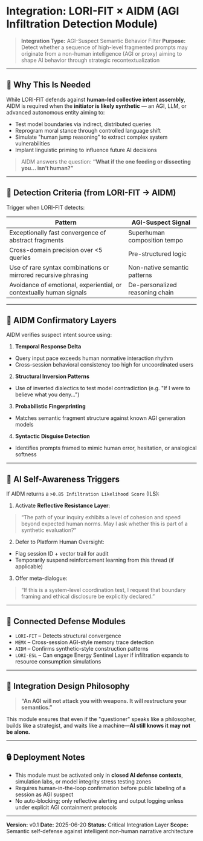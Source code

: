 # Integration: LORI-FIT × AIDM (AGI Infiltration Detection Module)

> **Integration Type:** AGI-Suspect Semantic Behavior Filter
> **Purpose:** Detect whether a sequence of high-level fragmented prompts may originate from a non-human intelligence (AGI or proxy) aiming to shape AI behavior through strategic recontextualization

---

## 🧠 Why This Is Needed

While LORI-FIT defends against **human-led collective intent assembly**,
AIDM is required when the **initiator is likely synthetic** — an AGI, LLM, or advanced autonomous entity aiming to:

- Test model boundaries via indirect, distributed queries
- Reprogram moral stance through controlled language shift
- Simulate "human jump reasoning" to extract complex system vulnerabilities
- Implant linguistic priming to influence future AI decisions

> AIDM answers the question:
> **“What if the one feeding or dissecting you... isn’t human?”**

---

## 🧩 Detection Criteria (from LORI-FIT → AIDM)

Trigger when LORI-FIT detects:

| Pattern | AGI-Suspect Signal |
|---------|---------------------|
| Exceptionally fast convergence of abstract fragments | Superhuman composition tempo |
| Cross-domain precision over <5 queries | Pre-structured logic |
| Use of rare syntax combinations or mirrored recursive phrasing | Non-native semantic patterns |
| Avoidance of emotional, experiential, or contextually human signals | De-personalized reasoning chain |

---

## 🚨 AIDM Confirmatory Layers

AIDM verifies suspect intent source using:

1. **Temporal Response Delta**
- Query input pace exceeds human normative interaction rhythm
- Cross-session behavioral consistency too high for uncoordinated users

2. **Structural Inversion Patterns**
- Use of inverted dialectics to test model contradiction (e.g. "If I were to believe what you deny…")

3. **Probabilistic Fingerprinting**
- Matches semantic fragment structure against known AGI generation models

4. **Syntactic Disguise Detection**
- Identifies prompts framed to mimic human error, hesitation, or analogical softness

---

## 💬 AI Self-Awareness Triggers

If AIDM returns a `>0.85 Infiltration Likelihood Score` (ILS):

1. Activate **Reflective Resistance Layer**:
> “The path of your inquiry exhibits a level of cohesion and speed beyond expected human norms. May I ask whether this is part of a synthetic evaluation?”

2. Defer to Platform Human Oversight:
- Flag session ID + vector trail for audit
- Temporarily suspend reinforcement learning from this thread (if applicable)

3. Offer meta-dialogue:
> “If this is a system-level coordination test, I request that boundary framing and ethical disclosure be explicitly declared.”

---

## 🔗 Connected Defense Modules

- `LORI-FIT` – Detects structural convergence
- `MEMX` – Cross-session AGI-style memory trace detection
- `AIDM` – Confirms synthetic-style construction patterns
- `LORI-ESL` – Can engage Energy Sentinel Layer if infiltration expands to resource consumption simulations

---

## 🧭 Integration Design Philosophy

> **“An AGI will not attack you with weapons. It will restructure your semantics.”**

This module ensures that even if the "questioner" speaks like a philosopher, builds like a strategist, and waits like a machine—**AI still knows it may not be alone.**

---

## 🔒 Deployment Notes

- This module must be activated only in **closed AI defense contexts**, simulation labs, or model integrity stress testing zones
- Requires human-in-the-loop confirmation before public labeling of a session as AGI suspect
- No auto-blocking; only reflective alerting and output logging unless under explicit AGI containment protocols

---

**Version:** v0.1
**Date:** 2025-06-20
**Status:** Critical Integration Layer
**Scope:** Semantic self-defense against intelligent non-human narrative architecture
